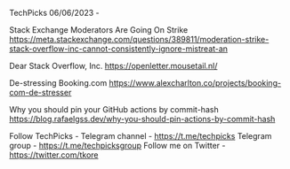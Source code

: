 TechPicks 06/06/2023 -

Stack Exchange Moderators Are Going On Strike
https://meta.stackexchange.com/questions/389811/moderation-strike-stack-overflow-inc-cannot-consistently-ignore-mistreat-an

Dear Stack Overflow, Inc.
https://openletter.mousetail.nl/

De-stressing Booking.com
https://www.alexcharlton.co/projects/booking-com-de-stresser

Why you should pin your GitHub actions by commit-hash
https://blog.rafaelgss.dev/why-you-should-pin-actions-by-commit-hash

Follow TechPicks -
Telegram channel - https://t.me/techpicks
Telegram group - https://t.me/techpicksgroup
Follow me on Twitter - https://twitter.com/tkore